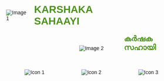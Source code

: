 <!DOCTYPE html>
<html lang="en">
<head>
  <meta charset="UTF-8">
  <meta name="viewport" content="width=device-width, initial-scale=1.0">
  <title>Page Title</title>
  <style>
    body {
      font-family: Arial, sans-serif;
      margin: 0;
      padding: 0;
    }
    .container {
      max-width: 800px;
      margin: 0 auto;
      padding: 20px;
    }
    .header {
      display: flex;
      align-items: center;
      margin-right:auto;
    }
    .header img {
      max-width: 200px;
      margin-right: 20px;
    }
    .header h1 {
      margin: 0;
      color:#4D9120;
      position: relative;
      
      left: 2cm ;
    }
    .header h2 {
      margin: 0;
      color:#4D9120;
      position: relative;
      top: 2cm;

    }
    .center-image {
      text-align: center;
      margin-top: 50px;
    }
    .icons {
      display: flex;
      justify-content: space-around;
      margin-top: 50px;
    }
    .icons img {
      max-width: 100px;
    }
  </style>
</head>
<body>
  <div class="container">
    <div class="header">
      <img src="Karshaka Sahaayi.png" alt="Image 1">
      <h1>KARSHAKA SAHAAYI</h1>
      <h2>കർഷക സഹായി</h2>
    </div>
    <div class="center-image">
      <img src="image2.jpg" alt="Image 2">
    </div>
    <div class="icons">
      <img src="icon1.jpg" alt="Icon 1">
      <img src="icon2.jpg" alt="Icon 2">
      <img src="icon3.jpg" alt="Icon 3">
    </div>
  </div>
</body>
</html>
